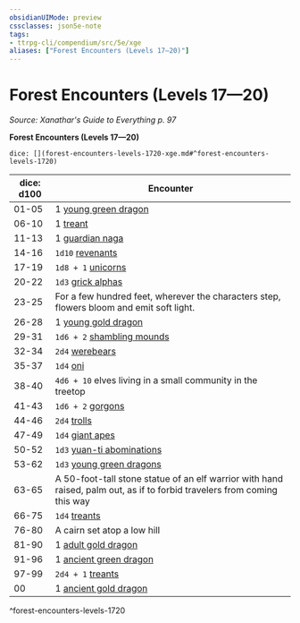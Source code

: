 ```yaml
---
obsidianUIMode: preview
cssclasses: json5e-note
tags:
- ttrpg-cli/compendium/src/5e/xge
aliases: ["Forest Encounters (Levels 17—20)"]
---
```

# Forest Encounters (Levels 17—20)
*Source: Xanathar's Guide to Everything p. 97* 

**Forest Encounters (Levels 17—20)**

`dice: [](forest-encounters-levels-1720-xge.md#^forest-encounters-levels-1720)`

| dice: d100 | Encounter |
|------------|-----------|
| 01-05 | 1 [young green dragon](3-Mechanics/CLI/bestiary/dragon/young-green-dragon.md) |
| 06-10 | 1 [treant](3-Mechanics/CLI/bestiary/plant/treant.md) |
| 11-13 | 1 [guardian naga](3-Mechanics/CLI/bestiary/monstrosity/guardian-naga.md) |
| 14-16 | `1d10` [revenants](3-Mechanics/CLI/bestiary/undead/revenant.md) |
| 17-19 | `1d8 + 1` [unicorns](3-Mechanics/CLI/bestiary/celestial/unicorn.md) |
| 20-22 | `1d3` [grick alphas](3-Mechanics/CLI/bestiary/monstrosity/grick-alpha.md) |
| 23-25 | For a few hundred feet, wherever the characters step, flowers bloom and emit soft light. |
| 26-28 | 1 [young gold dragon](3-Mechanics/CLI/bestiary/dragon/young-gold-dragon.md) |
| 29-31 | `1d6 + 2` [shambling mounds](3-Mechanics/CLI/bestiary/plant/shambling-mound.md) |
| 32-34 | `2d4` [werebears](3-Mechanics/CLI/bestiary/humanoid/werebear.md) |
| 35-37 | `1d4` [oni](3-Mechanics/CLI/bestiary/giant/oni.md) |
| 38-40 | `4d6 + 10` elves living in a small community in the treetop |
| 41-43 | `1d6 + 2` [gorgons](3-Mechanics/CLI/bestiary/monstrosity/gorgon.md) |
| 44-46 | `2d4` [trolls](3-Mechanics/CLI/bestiary/giant/troll.md) |
| 47-49 | `1d4` [giant apes](3-Mechanics/CLI/bestiary/beast/giant-ape.md) |
| 50-52 | `1d3` [yuan-ti abominations](3-Mechanics/CLI/bestiary/monstrosity/yuan-ti-abomination.md) |
| 53-62 | `1d3` [young green dragons](3-Mechanics/CLI/bestiary/dragon/young-green-dragon.md) |
| 63-65 | A 50-foot-tall stone statue of an elf warrior with hand raised, palm out, as if to forbid travelers from coming this way |
| 66-75 | `1d4` [treants](3-Mechanics/CLI/bestiary/plant/treant.md) |
| 76-80 | A cairn set atop a low hill |
| 81-90 | 1 [adult gold dragon](3-Mechanics/CLI/bestiary/dragon/adult-gold-dragon.md) |
| 91-96 | 1 [ancient green dragon](3-Mechanics/CLI/bestiary/dragon/ancient-green-dragon.md) |
| 97-99 | `2d4 + 1` [treants](3-Mechanics/CLI/bestiary/plant/treant.md) |
| 00 | 1 [ancient gold dragon](3-Mechanics/CLI/bestiary/dragon/ancient-gold-dragon.md) |
^forest-encounters-levels-1720